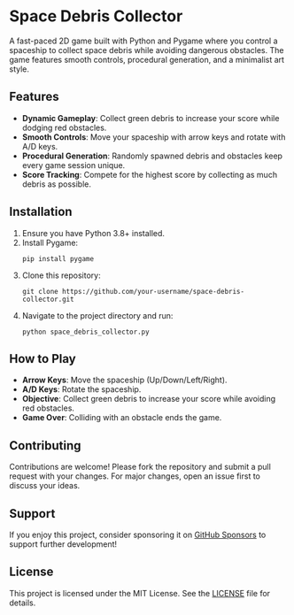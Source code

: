 # Space Debris Collector

A fast-paced 2D game built with Python and Pygame where you control a spaceship to collect space debris while avoiding dangerous obstacles. The game features smooth controls, procedural generation, and a minimalist art style.

## Features
- **Dynamic Gameplay**: Collect green debris to increase your score while dodging red obstacles.
- **Smooth Controls**: Move your spaceship with arrow keys and rotate with A/D keys.
- **Procedural Generation**: Randomly spawned debris and obstacles keep every game session unique.
- **Score Tracking**: Compete for the highest score by collecting as much debris as possible.

## Installation
1. Ensure you have Python 3.8+ installed.
2. Install Pygame:
   ```
   pip install pygame
   ```
3. Clone this repository:
   ```
   git clone https://github.com/your-username/space-debris-collector.git
   ```
4. Navigate to the project directory and run:
   ```
   python space_debris_collector.py
   ```

## How to Play
- **Arrow Keys**: Move the spaceship (Up/Down/Left/Right).
- **A/D Keys**: Rotate the spaceship.
- **Objective**: Collect green debris to increase your score while avoiding red obstacles.
- **Game Over**: Colliding with an obstacle ends the game.

## Contributing
Contributions are welcome! Please fork the repository and submit a pull request with your changes. For major changes, open an issue first to discuss your ideas.

## Support
If you enjoy this project, consider sponsoring it on [GitHub Sponsors](https://github.com/sponsors/your-username) to support further development!

## License
This project is licensed under the MIT License. See the [LICENSE](LICENSE) file for details.